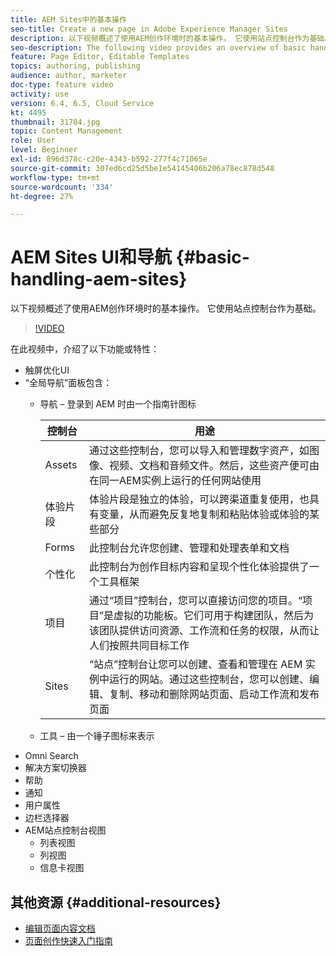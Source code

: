 ```yaml
---
title: AEM Sites中的基本操作
seo-title: Create a new page in Adobe Experience Manager Sites
description: 以下视频概述了使用AEM创作环境时的基本操作。 它使用站点控制台作为基础。
seo-description: The following video provides an overview of basic handling when using the AEM author environment. It uses the Sites console as a basis.
feature: Page Editor, Editable Templates
topics: authoring, publishing
audience: author, marketer
doc-type: feature video
activity: use
version: 6.4, 6.5, Cloud Service
kt: 4495
thumbnail: 31784.jpg
topic: Content Management
role: User
level: Beginner
exl-id: 896d378c-c20e-4343-b592-277f4c71065e
source-git-commit: 307ed6cd25d5be1e54145406b206a78ec878d548
workflow-type: tm+mt
source-wordcount: '334'
ht-degree: 27%

---
```


# AEM Sites UI和导航 {#basic-handling-aem-sites}

以下视频概述了使用AEM创作环境时的基本操作。 它使用站点控制台作为基础。

>[!VIDEO](https://video.tv.adobe.com/v/31784?quality=12&learn=on)

在此视频中，介绍了以下功能或特性：

* 触屏优化UI
* “全局导航”面板包含：
   * 导航 – 登录到 AEM 时由一个指南针图标

      | 控制台 | 用途 |
      |---|---|
      | Assets | 通过这些控制台，您可以导入和管理数字资产，如图像、视频、文档和音频文件。然后，这些资产便可由在同一AEM实例上运行的任何网站使用 | 社区 | 此控制台允许您创建和管理社区站点以用于参与和启用 | 商务 | 这允许您管理与商务网站相关的产品、产品目录和订单 |
      | 体验片段 | 体验片段是独立的体验，可以跨渠道重复使用，也具有变量，从而避免反复地复制和粘贴体验或体验的某些部分 |
      | Forms | 此控制台允许您创建、管理和处理表单和文档 |
      | 个性化 | 此控制台为创作目标内容和呈现个性化体验提供了一个工具框架 |
      | 项目 | 通过“项目”控制台，您可以直接访问您的项目。“项目”是虚拟的功能板。它们可用于构建团队，然后为该团队提供访问资源、工作流和任务的权限，从而让人们按照共同目标工作 |
      | Sites | “站点”控制台让您可以创建、查看和管理在 AEM 实例中运行的网站。通过这些控制台，您可以创建、编辑、复制、移动和删除网站页面、启动工作流和发布页面 |

   * 工具 – 由一个锤子图标来表示
* Omni Search
* 解决方案切换器
* 帮助
* 通知
* 用户属性
* 边栏选择器
* AEM站点控制台视图
   * 列表视图
   * 列视图
   * 信息卡视图






## 其他资源 {#additional-resources}

* [编辑页面内容文档](https://experienceleague.adobe.com/docs/experience-manager-cloud-service/sites/authoring/fundamentals/editing-content.html)
* [页面创作快速入门指南](https://experienceleague.adobe.com/docs/experience-manager-cloud-service/sites/authoring/getting-started/quick-start.html)
